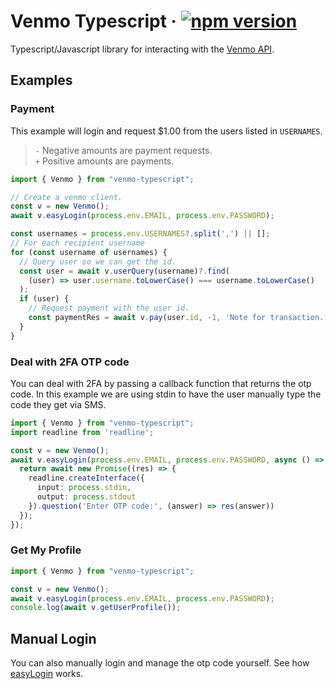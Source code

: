 # Venmo Typescript &middot; [![npm version](https://img.shields.io/npm/v/venmo-typescript.svg?style=flat)](https://www.npmjs.com/package/venmo-typescript)

Typescript/Javascript library for interacting with the [Venmo API](https://github.com/mmohades/VenmoApiDocumentation).

## Examples

### Payment

This example will login and request $1.00 from the users listed in `USERNAMES`.

> `-` Negative amounts are payment requests.<br>`+` Positive amounts are payments.

```typescript
import { Venmo } from "venmo-typescript";

// Create a venmo client.
const v = new Venmo();
await v.easyLogin(process.env.EMAIL, process.env.PASSWORD);

const usernames = process.env.USERNAMES?.split(',') || [];
// For each recipient username
for (const username of usernames) {
  // Query user so we can get the id.
  const user = await v.userQuery(username)?.find(
    (user) => user.username.toLowerCase() === username.toLowerCase()
  );
  if (user) {
    // Request payment with the user id.
    const paymentRes = await v.pay(user.id, -1, 'Note for transaction.', 'private');
  }
}
```

### Deal with 2FA OTP code
You can deal with 2FA by passing a callback function that returns the otp code. In this example we are using stdin to have the user manually type the code they get via SMS.
```typescript
import { Venmo } from "venmo-typescript";
import readline from 'readline';

const v = new Venmo();
await v.easyLogin(process.env.EMAIL, process.env.PASSWORD, async () => {
  return await new Promise((res) => {
    readline.createInterface({
      input: process.stdin,
      output: process.stdout
    }).question('Enter OTP code:', (answer) => res(answer))
  });
});
```

### Get My Profile

```typescript
import { Venmo } from "venmo-typescript";

const v = new Venmo();
await v.easyLogin(process.env.EMAIL, process.env.PASSWORD);
console.log(await v.getUserProfile());
```

## Manual Login
You can also manually login and manage the otp code yourself. See how [easyLogin](https://github.com/austenstone/venmo-typescript/blob/a3d47c5e86f122815caf92a0bbe054d03d9700b4/src/index.ts#L63) works.
